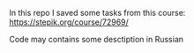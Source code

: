 In this repo I saved some tasks from this course: https://stepik.org/course/72969/

Code may contains some desctiption in Russian
